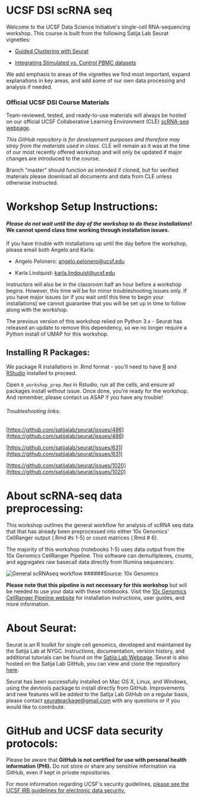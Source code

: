 # UCSF DSI scRNA seq

Welcome to the UCSF Data Science Initiative's single-cell RNA-sequencing workshop. This course is built from the following Satija Lab Seurat vignettes:

- [Guided Clustering with Seurat](https://satijalab.org/seurat/v3.0/pbmc3k_tutorial.html)

- [Integrating Stimulated vs. Control PBMC datasets](https://satijalab.org/seurat/v3.0/immune_alignment.html)

We add emphasis to areas of the vignettes we find most important, expand explanations in key areas, and add some of our own data processing and analysis if needed.

### Official UCSF DSI Course Materials

Team-reviewed, tested, and ready-to-use materials will always be hosted on our official UCSF Collaborative Learning Environment (CLE) [scRNA-seq webpage](https://courses.ucsf.edu/course/view.php?id=6154).

_This GitHub repository is for development purposes and therefore may stray from the materials used in class._ CLE will remain as it was at the time of our most recently offered workshop and will only be updated if major changes are introduced to the course.

Branch "master" should function as intended if cloned, but for verified materials please download all documents and data from CLE unless otherwise instructed.

# Workshop Setup Instructions:

#### *Please do not wait until the day of the workshop to do these installations*! We cannot spend class time working through installation issues.

If you have trouble with installations up until the day before the workshop, please email both Angelo and Karla:  

- Angelo Pelonero: [angelo.pelonero@ucsf.edu](mailto:angelo.pelonero@ucsf.edu)

- Karla Lindquist: [karla.lindquist@ucsf.edu](mailto:karla.lindquist@ucsf.edu)  

Instructors will also be in the classroom half an hour before a workshop begins. However, this time will be for minor troubleshooting issues only. If you have major issues (or if you wait until this time to begin your installations) we cannot guarantee that you will be set up in time to follow along with the workshop.     

The previous version of this workshop relied on Python 3.x - Seurat has released an update to remove this dependency, so we no longer require a Python install of UMAP for this workshop.

## Installing R Packages:
We package R installations in .Rmd format - you'll need to have [R](https://www.r-project.org) and [RStudio](https://www.rstudio.com/products/rstudio/download/) installed to proceed.

Open `0_workshop_prep.Rmd` in Rstudio, run all the cells, and ensure all packages install without issue. Once done, you're ready for the workshop. And remember, please contact us ASAP if you have any trouble!

###### Troubleshooting links:

[https://github.com/satijalab/seurat/issues/486](https://github.com/satijalab/seurat/issues/486)

[https://github.com/satijalab/seurat/issues/631](https://github.com/satijalab/seurat/issues/631)

[https://github.com/satijalab/seurat/issues/1020](https://github.com/satijalab/seurat/issues/1020)

# About scRNA-seq data preprocessing:
This workshop outlines the general workflow for analysis of scRNA seq data that that has already been preprocessed into either 10x Genomics' CellRanger output (.Rmd #s 1-5) or count matrices (.Rmd # 6).

The majority of this workshop (notebooks 1-5) uses data output from the 10x Genomics CellRanger Pipeline. This software can demultiplexes, counts, and aggregates raw basecall data directly from Illumina sequencers:

![General scRNAseq workflow](https://support.10xgenomics.com/img/cellranger-workflows/cellranger_simplest_1_bw_2.png)
######Source: 10x Genomics

__Please note that this pipeline is not necessary for this workshop__ but will be needed to use your data with these notebooks. Visit the [10x Genomics CellRanger Pipeline website](https://support.10xgenomics.com/single-cell-gene-expression/software/pipelines/latest/what-is-cell-ranger) for installation instructions, user guides, and more information.

# About Seurat:

Seurat is an R toolkit for single cell genomics, developed and maintained by the Satija Lab at NYGC. Instructions, documentation, version history, and additional tutorials can be found on the [Satija Lab Webpage](https://satijalab.org/seurat). Seurat is also hosted on the Satija Lab GitHub, you can view and clone the repository [here](https://github.com/satijalab/seurat).

Seurat has been successfully installed on Mac OS X, Linux, and Windows, using the devtools package to install directly from GitHub. Improvements and new features will be added to the Satija Lab GitHub on a regular basis, please contact seuratpackage@gmail.com with any questions or if you would like to contribute.

# GitHub and UCSF data security protocols:

Please be aware that **GitHub is not certified for use with personal health information (PHI).** Do not store or share any sensitive information via GitHub, even if kept in private repositories.

For more information regarding UCSF's security guidelines, [please see the UCSF IRB guidelines for electronic data security.](https://irb.ucsf.edu/electronic-data-security)
